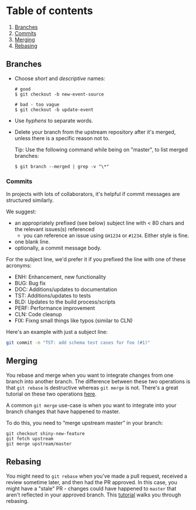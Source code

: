 # Table of contents

1. [Branches](#branches)
2. [Commits](#commits)
3. [Merging](#merging)
4. [Rebasing](#rebasing)

## Branches

* Choose *short* and *descriptive* names:

  ```shell
  # good
  $ git checkout -b new-event-source

  # bad - too vague
  $ git checkout -b update-event
  ```

* Use *hyphens* to separate words.

* Delete your branch from the upstream repository after it's merged, unless
  there is a specific reason not to.

  Tip: Use the following command while being on "master", to list merged
  branches:

  ```shell
  $ git branch --merged | grep -v "\*"
  ```

### Commits
In projects with lots of collaborators, it's helpful if commit messages are structured similarly.

We suggest:

 - an appropriately prefixed (see below) subject line with < 80 chars and the relevant issues(s) referenced
   - you can reference an issue using `GH1234` or `#1234`. Either style is fine.
 - one blank line.
 - optionally, a commit message body.

For the subject line, we'd prefer it if you prefixed the line with one of these acronyms:

 - ENH: Enhancement, new functionality
 - BUG: Bug fix
 - DOC: Additions/updates to documentation
 - TST: Additions/updates to tests
 - BLD: Updates to the build process/scripts
 - PERF: Performance improvement
 - CLN: Code cleanup
 - FIX: Fixng small things like typos (similar to CLN)

Here's an example with just a subject line:
```bash
git commit -m "TST: add schema test cases for foo (#1)"
```

## Merging
You rebase and merge when you want to integrate changes from one branch into another branch. The difference
between these two operations is that `git rebase` is destructive whereas `git merge` is not. There's
a great tutorial on these two operations [here](https://www.atlassian.com/git/tutorials/merging-vs-rebasing).

A common `git merge` use-case is when you want to integrate into your branch changes that have happened to master.

To do this, you need to “merge upstream master” in your branch:
  ```
  git checkout shiny-new-feature
  git fetch upstream
  git merge upstream/master
  ```
## Rebasing  
You might need to `git rebase` when you've made a pull request, received a review sometime later, and then had the PR
approved. In this case, you might have a "stale" PR - changes could have happened to `master` that aren't reflected in 
your approved branch. This [tutorial](https://github.com/edx/edx-platform/wiki/How-to-Rebase-a-Pull-Request) walks you 
through rebasing.
